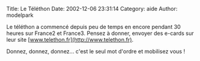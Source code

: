 Title: Le Téléthon
Date: 2002-12-06 23:31:14
Category: aide
Author: modelpark

Le téléthon a commencé depuis peu de temps en encore pendant 30 heures sur France2 et France3.
Pensez à donner, envoyer des e-cards sur leur site [www.telethon.fr](http://www.telethon.fr).

Donnez, donnez, donnez... c'est le seul mot d'ordre et mobilisez vous !